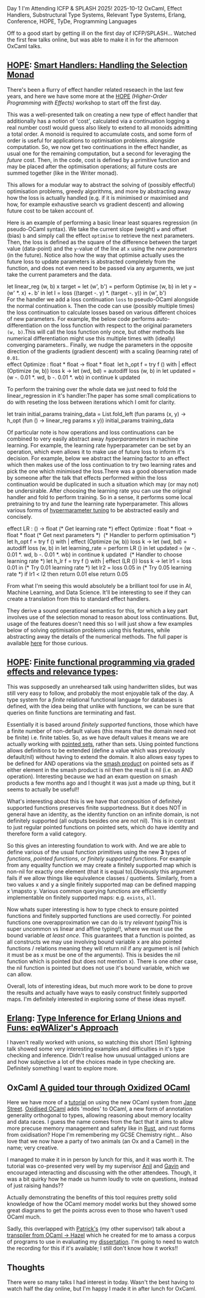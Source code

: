 <post-metadata>
  <post-title>Day 1</post-title>
  <post-series>I'm Attending ICFP & SPLASH 2025!</post-series>
  <post-date>2025-10-12</post-date>
  <post-tags>OxCaml, Effect Handlers, Substructural Type Systems, Relevant Type Systems, Erlang, Conference, HOPE, TyDe, Programming Languages</post-tags>
</post-metadata>

Off to a good start by getting ill on the first day of ICFP/SPLASH... Watched the first few talks online, but was able to make it in for the afternoon OxCaml talks.

## [HOPE](https://conf.researchr.org/home/icfp-splash-2025/hope-2025): [Smart Handlers: Handling the Selection Monad](https://conf.researchr.org/details/icfp-splash-2025/hope-2025-papers/7/Smart-Handlers-Handling-the-selection-monad)
There's been a flurry of effect handler related reseaech in the last few years, and here we have some more at the [HOPE](https://conf.researchr.org/home/icfp-splash-2025/hope-2025) _(Higher-Order Programming with Effects)_ workshop to start off the first day. 

This was a well-presented talk on creating a new type of effect handler that additionally has a notion of 'cost', calculated via a continuation logging a real number cost<fn>I would guess also likely to extend to all monoids admitting a total order. A monoid is required to accumulate costs, and some form of order is useful for applications to optimisation problems.</fn> alongside computation. So, we now get two continuations in the effect handler, as usual one for the remaining computation, but a second for leveraging the _future_ cost. Then, in the code, cost is defined by a primitive function and may be placed after the optimisation operations; all future costs are summed together (like in the Writer monad).

This allows for a modular way to abstract the solving of (possibly effectful) optimisation problems, greedy algorithms, and more by abstracting away how the loss is actually handled (e.g. if it is minimised or maximised and how, for example exhaustive search vs gradient descent) and allowing future cost to be taken account of. 

Here is an example of performing a basic linear least squares regression (in pseudo-OCaml syntax). We take the current slope (weight) <code>w</code> and offset (bias) <code>b</code> and simply call the effect <code>optimise</code> to retrieve the next parameters. Then, the loss is defined as the square of the difference between the target value (data-point) and the <code>y</code>-value of the line at <code>x</code> using the _new parameters_ (in the future). Notice also how the way that optimise actually uses the future loss to update parameters is abstracted completely from the function, and does not even need to be passed via any arguments, we just take the current parameters and the data.
<div class="language-ocaml">
let linear_reg (w, b) x target =
  let (w', b') = perform Optimise (w, b) in
  let y = (w' *. x) +. b' in
  let l = loss ((target -. y) *. (target -. y)) in
  (w', b')
</div>
For the handler we add a loss continuation <code>loss</code> to pseudo-OCaml alongside the normal continuation <code>k</code>. Then the code can use (possibly multiple times) the loss continuation to calculate losses based on various different choices of new parameters. For example, the below code performs auto-differentiation on the loss function with respect to the original parameters <code>(w, b)</code>.<fn>This will call the loss function only once, but other methods like numerical differentiation might use this multiple times with (ideally) converging parameters.</fn>. Finally, we nudge the parameters in the opposite direction of the gradients (gradient descent) with a scaling (learning rate) of <code>0.01</code>.
<div class="language-ocaml">
effect Optimize : float * float -> float * float
‎
let h_opt f =
  try f () with
  | effect (Optimize (w, b)) loss k ->
    let (wd, bd) = autodiff loss (w, b) in
    let updated = (w -. 0.01 *. wd, b -. 0.01 *. wb) in
    continue k updated
</div>

To perform the training over the whole data we just need to fold the linear_regression in it's handler:<fn>The paper has some small complications to do with reseting the loss between iterations which I omit for clarity.</fn>
<div class="language-ocaml">
let train initial_params training_data =
  List.fold_left
    (fun params (x, y) ->
       h_opt (fun () ->
         linear_reg params x y))
    initial_params
    training_data
</div>

Of particular note is how operations and loss continuations can be combined to very easily abstract away _hyperparameters_ in machine learning. For example,  the learning rate hyperparameter can be set by an operation, which even allows it to make use of future loss to inform it's decision. For example, below we abstract the learning factor to an effect which then makes use of the loss continuation to try two learning rates and pick the one which minimised the loss.<fn>There was a good observation made by someone after the talk that effects performed within the loss continuation would be duplicated in such a situation which may (or may not) be undersirable.</fn> After choosing the learning rate you can use the original handler and fold to perform training. So in a sense, it performs some local pretraining to try and _tune_ the learning rate hyperparameter. This allows various forms of [hypermarameter tuning](https://en.wikipedia.org/wiki/Hyperparameter_optimization) to be abstracted easily and concisely.

<div class="language-ocaml">
effect LR : () -> float (* Get learning rate *)
effect Optimize : float * float -> float * float (* Get next parameters *)
‎
(* Handler to perform optimisation *)
let h_opt f =
  try f () with
  | effect (Optimize (w, b)) loss k ->
    let (wd, bd) = autodiff loss (w, b) in
    let learning_rate = perform LR () in
    let updated = (w -. 0.01 *. wd, b -. 0.01 *. wb) in
    continue k updated
‎
(* Handler to choose learning rate *)
let h_lr f =
  try f () with
  | effect (LR ()) loss k ->
    let lr1 = loss 0.01 in (* Try 0.01 learning rate *)
    let lr2 = loss 0.05 in (* Try 0.05 learning rate *)
    if lr1 < l2 then return 0.01 else return 0.05
</div>

From what I'm seeing this would absolutely be a brilliant tool for use in AI, Machine Learning, and Data Science. It'll be interesting to see if they can create a translation from this to standard effect handlers.

They derive a sound operational semantics for this, for which a key part involves use of the selection monad to reason about loss continuations. But, usage of the features doesn't need this so I will just show a few examples below of solving optimisation problems using this features, while abstracting away the details of the numerical methods. The full paper is available [here](https://doi.org/10.1145/3729321) for those curious.


## [HOPE](https://conf.researchr.org/home/icfp-splash-2025/hope-2025): [Finite functional programming via graded effects and relevance types](https://conf.researchr.org/details/icfp-splash-2025/hope-2025-papers/3/Finite-functional-programming-via-graded-effects-and-relevance-types):

This was supposedly an unrehearsed talk using handwritten slides, but was still very easy to follow, and probably the most enjoyable talk of the day. 
A type system for a _finite_ relational functional language for databases is defined, with the idea being that unlike with functions, we can be sure that queries on finite functions are terminating and fast.

Essentially it is based around _finitely supported_ functions, those which have a finite number of non-default values (this means that the domain need not be finite) i.e. finite tables. So, as we have default values it means we are actually working with [pointed sets](https://en.wikipedia.org/wiki/Pointed_set), rather than sets. Using pointed functions allows definitions to be extended (define a value which was previously default/nil) without having to extend the domain. It also allows easy types to be defined for AND operations via the [smash product](https://en.wikipedia.org/wiki/Smash_product) on pointed sets as if either element in the smash product is nil then the result is nil (i.e. an AND operation). Interesting because we had an exam question on smash products a few months ago and I thought it was just a made up thing, but it seems to actually be useful!!

What's interesting about this is we have that composition of definitely supported functions preserves finite supportedness. But it does NOT in general have an identity, as the identity function on an infinite domain, is not definitely supported (all outputs besides one are not nil). This is in contrast to just regular pointed functions on pointed sets, which do have identity and therefore form a valid category.

So this gives an interesting foundation to work with. And we are able to define various of the usual function primitives using the new **3** types of _functions_, _pointed functions_, or _finitely supported functions_. For example from any equality function we may create a finitely supported map which is non-nil for exactly one element (that it is equal to).<fn>Obviously this argument fails if we allow things like equivalence classes / quotients.</fn> Similarly, from a two values <span class="inline-math">x</span> and <span class="inline-math">y</span> a single finitely supported map can be defined mapping <span class="inline-math">x \mapsto y</span>. Various common querying functions are efficiently implementable on finitely supported maps: e.g. <code>exists</code>, <code>all</code>. 

Now whats super interesting is how to type check to ensure pointed functions and finitely supported functions are used correctly. For pointed functions one overapproximation we can do is try _relevant typing_<fn>This is super uncommon vs linear and affine typing!!</fn>, where we must use the bound variable _at least once_. This guarantees that a function is pointed, as all constructs we may use involving bound variable <span class="inline-math">x</span> are also pointed functions / relations meaning they will return nil if any argument is nil (which it must be as <span class="inline-math">x</span> must be one of the arguments). This is besides the nil function which is pointed (but does not mention <span class="inline-math">x</span>). There is one other case, the nil function is pointed but does not use it's bound variable, which we can allow. 

Overall, lots of interesting ideas, but much more work to be done to prove the results and actually have ways to easily construct finitely supported maps. I'm definitely interested in exploring some of these ideas myself.

## [Erlang](https://conf.researchr.org/home/icfp-splash-2025/erlang-2025): [Type Inference for Erlang Unions and Funs: eqWAlizer's Approach](https://conf.researchr.org/details/icfp-splash-2025/erlang-2025-papers/7/The-State-of-The-Unions-challenges-for-type-checking-unions-and-generics-at-WhatsApp)
I haven't really worked with unions, so watching this short (15m) lightning talk showed some very interesting examples and difficulties in it's type checking and inference. Didn't realise how unusual untagged unions are and how subjective a lot of the choices made in type checking are. Definitely something I want to explore more.

## OxCaml [A guided tour through Oxidized OCaml](https://conf.researchr.org/details/icfp-splash-2025/icfp-splash-2025-tutorials/5/A-guided-tour-through-Oxidized-OCaml)
Here we have more of a [tutorial](https://github.com/oxcaml/tutorial-icfp25) on using the new OCaml system from [Jane Street](https://www.janestreet.com/). [Oxidised OCaml](https://oxcaml.org/) adds 'modes' to OCaml, a new form of annotation generality orthogonal to types, allowing reasoning about memory locality and data races. I guess the name comes from the fact that it aims to allow more precuse memory management and safety like in [Rust](https://rust-lang.org/), and rust forms from oxidisation? Hope I'm remembering my GCSE Chemistry right... Also love that we now have a party of two animals (an Ox and a Camel) in the name; very creative.

I managed to make it in in person by lunch for this, and it was worth it. The tutorial was co-presented very well by my supervisor [Anil](https://anil.recoil.org/about) and [Gavin](https://gavinleroy.com/) and encouraged interacting and discussing with the other attendees. Though, it was a bit quirky how he made us humm loudly to vote on questions, instead of just raising hands??

Actually demonstrating the benefits of this tool requires pretty solid knowledge of how the OCaml memory model works but they showed some great diagrams to get the points across even to those who haven't used OCaml much.

Sadly, this overlapped with [Patrick's](https://patrick.sirref.org/index/index.xml) (my other supervisor) talk about a [transpiler from OCaml -> Hazel](https://conf.researchr.org/details/icfp-splash-2025/tyde-2025-papers/8/Generating-a-corpus-of-Hazel-programs-from-ill-typed-OCaml-programs-Extended-Abstrac) which he created for me to amass a corpus of programs to use in evaluating my [dissertation](site/papers/dissertation). I'm going to need to watch the recording for this if it's available; I still don't know how it works!!

## Thoughts
There were so many talks I had interest in today. Wasn't the best having to watch half the day online, but I'm happy I made it in after lunch for OxCaml.
